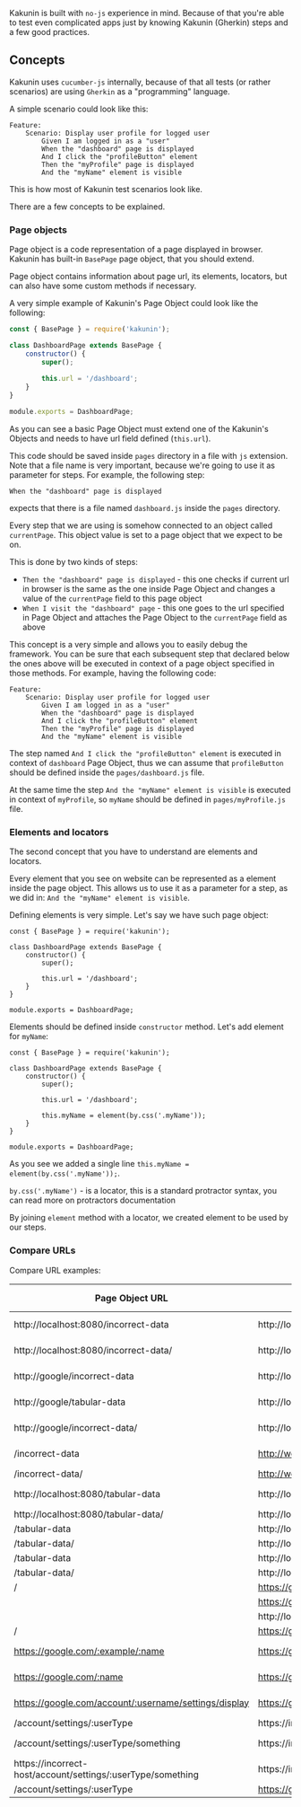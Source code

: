 Kakunin is built with `no-js` experience in mind. Because of that you're able to test even complicated apps just
by knowing Kakunin (Gherkin) steps and a few good practices.

## Concepts

Kakunin uses `cucumber-js` internally, because of that all tests (or rather scenarios) are using `Gherkin` as a "programming"
language.

A simple scenario could look like this:

```gherkin
Feature:
    Scenario: Display user profile for logged user
        Given I am logged in as a "user"
        When the "dashboard" page is displayed
        And I click the "profileButton" element
        Then the "myProfile" page is displayed
        And the "myName" element is visible
```

This is how most of Kakunin test scenarios look like.

There are a few concepts to be explained.


### Page objects

Page object is a code representation of a page displayed in browser. Kakunin has built-in `BasePage` page object, that you should extend.

Page object contains information about page url, its elements, locators, but can also have some custom methods if necessary.

A very simple example of Kakunin's Page Object could look like the following:

```javascript
const { BasePage } = require('kakunin');

class DashboardPage extends BasePage {
    constructor() {
        super();
        
        this.url = '/dashboard';
    }
}

module.exports = DashboardPage;
```

As you can see a basic Page Object must extend one of the Kakunin's Objects and needs to have url field defined (`this.url`).
 
This code should be saved inside `pages` directory in a file with `js` extension. 
Note that a file name is very important, because we're going to use it as parameter for steps. For example, the following step:
```gherkin
When the "dashboard" page is displayed
``` 
expects that there is a file named `dashboard.js` inside the `pages` directory. 


Every step that we are using is somehow connected to an object called `currentPage`. This object value is set to a 
page object that we expect to be on.

This is done by two kinds of steps:

* `Then the "dashboard" page is displayed` - this one checks if current url in browser is the same as the one inside Page Object and changes a value of the `currentPage` field
 to this page object
* `When I visit the "dashboard" page` - this one goes to the url specified in Page Object and attaches the Page Object to the `currentPage` field as above 

This concept is a very simple and allows you to easily debug the framework. You can be sure that each subsequent step that declared below the ones above will be executed in context of a page object specified in those methods.
For example, having the following code:

```gherkin 
Feature:
    Scenario: Display user profile for logged user
        Given I am logged in as a "user"
        When the "dashboard" page is displayed
        And I click the "profileButton" element
        Then the "myProfile" page is displayed
        And the "myName" element is visible
```

The step named `And I click the "profileButton" element` is executed in context of `dashboard` Page Object, thus we can assume that `profileButton` should be defined inside the
`pages/dashboard.js` file.

At the same time the step `And the "myName" element is visible` is executed in context of `myProfile`, so `myName` should be defined in `pages/myProfile.js` file.


### Elements and locators

The second concept that you have to understand are elements and locators.

Every element that you see on website can be represented as a element inside the page object. This allows us to use it as a parameter for a step, as we did in:
`And the "myName" element is visible`.

Defining elements is very simple. Let's say we have such page object:

``` 
const { BasePage } = require('kakunin');

class DashboardPage extends BasePage {
    constructor() {
        super();
        
        this.url = '/dashboard';
    }
}

module.exports = DashboardPage;
```

Elements should be defined inside `constructor` method. Let's add element for `myName`:

``` 
const { BasePage } = require('kakunin');

class DashboardPage extends BasePage {
    constructor() {
        super();
        
        this.url = '/dashboard';
        
        this.myName = element(by.css('.myName'));
    }
}

module.exports = DashboardPage;
```

As you see we added a single line `this.myName = element(by.css('.myName'));`.

`by.css('.myName')` - is a locator, this is a standard protractor syntax, you can read more on protractors documentation

By joining `element` method with a locator, we created element to be used by our steps.


### Compare URLs

Compare URL examples:

  | Page Object URL                                             | Current Browser URL                               | Base URL - config file    | Results   |
  | ----------------------------------------------------------- | ------------------------------------------------- | ------------------------- | --------- |
  | http://localhost:8080/incorrect-data                        | http://localhost:8080/tabular-data                | https://example-url.com   | FALSE     |
  | http://localhost:8080/incorrect-data/                       | http://localhost:8080/tabular-data                | https://example-url.com   | FALSE     |
  | http://google/incorrect-data                                | http://localhost:8080/tabular-data                | https://example-url.com   | FALSE     |
  | http://google/tabular-data                                  | http://localhost:8080/tabular-data                | https://example-url.com   | FALSE     |
  | http://google/incorrect-data/                               | http://localhost:8080/tabular-data                | https://example-url.com   | FALSE     |
  | /incorrect-data                                             | http://website.com/tabular-data                   | https://example-url.com   | FALSE     |
  | /incorrect-data/                                            | http://website.com/tabular-data                   | http://incorrect.com      | FALSE     |
  | http://localhost:8080/tabular-data                          | http://localhost:8080/tabular-data                | https://example-url.com   | TRUE      |
  | http://localhost:8080/tabular-data/                         | http://localhost:8080/tabular-data                | http://localhost:8080     | TRUE      |
  | /tabular-data                                               | http://localhost:8080/tabular-data                | http://localhost:8080     | TRUE      |
  | /tabular-data/                                              | http://localhost:8080/tabular-data                | http://localhost:8080     | TRUE      |
  | /tabular-data                                               | http://localhost:8080/tabular-data                | https://google.pl         | FALSE     |
  | /tabular-data/                                              | http://localhost:8080/tabular-data                | https://google.pl         | FALSE     |
  | /                                                           | https://google.pl/new                             | https://google.pl         | FALSE     |
  |                                                             | https://google.pl/new                             | https://google.pl         | FALSE     |
  |                                                             | http://localhost:8080                             | http://localhost:8080     | TRUE      |
  | /                                                           | https://google.pl                                 | https://google.com        | FALSE     |
  | https://google.com/:example/:name                           | https://google.com/example/janek                  | https://example-url.com   | TRUE      |
  | https://google.com/:name                                    | https://google.com/janek                          | https://example-url.com   | TRUE      |
  | https://google.com/account/:username/settings/display       | https://google.com/account/janek/settings/display | https://example-url.com   | TRUE      |
  | /account/settings/:userType                                 | https://incorrect-host/account/settings/admin     | https://google.com        | FALSE     |
  | /account/settings/:userType/something                       | https://incorrect-host/account/settings/admin     | https://example-url.com   | FALSE     |
  | https://incorrect-host/account/settings/:userType/something | https://incorrect-host/account/settings/admin     | https://example-url.com   | FALSE     |
  | /account/settings/:userType                                 | https://google.com/account/settings/user          | https://google.com        | TRUE      |
